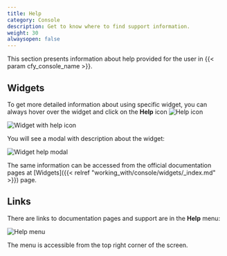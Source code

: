 ```yaml
---
title: Help
category: Console
description: Get to know where to find support information.
weight: 30
alwaysopen: false
---
```


This section presents information about help provided for the user in {{< param cfy_console_name >}}.


## Widgets

To get more detailed information about using specific widget, you can always hover over the widget and click on the **Help** icon ![Help icon]( /images/ui/icons/help-icon.png )

![Widget with help icon]( /images/ui/getting-started/widget-with-help-icon.png )

You will see a modal with description about the widget:

![Widget help modal]( /images/ui/getting-started/widget-help-modal.png )

The same information can be accessed from the official documentation pages at [Widgets]({{< relref "working_with/console/widgets/_index.md" >}}) page.


## Links

There are links to documentation pages and support are in the **Help** menu:

![Help menu]( /images/ui/getting-started/help-menu.png )

The menu is accessible from the top right corner of the screen.
